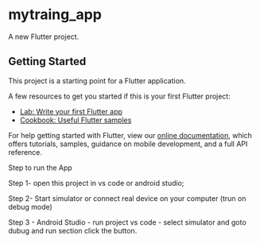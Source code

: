 # mytraing_app

A new Flutter project.

## Getting Started

This project is a starting point for a Flutter application.

A few resources to get you started if this is your first Flutter project:

- [Lab: Write your first Flutter app](https://flutter.dev/docs/get-started/codelab)
- [Cookbook: Useful Flutter samples](https://flutter.dev/docs/cookbook)

For help getting started with Flutter, view our
[online documentation](https://flutter.dev/docs), which offers tutorials,
samples, guidance on mobile development, and a full API reference.

Step to run the App

Step 1- open this project in vs code or android studio;

Step 2- Start simulator or connect real device on your computer (trun on debug mode)

Step 3 - Android Studio - run project
         vs code -  select simulator and goto dubug and run section click the button.
